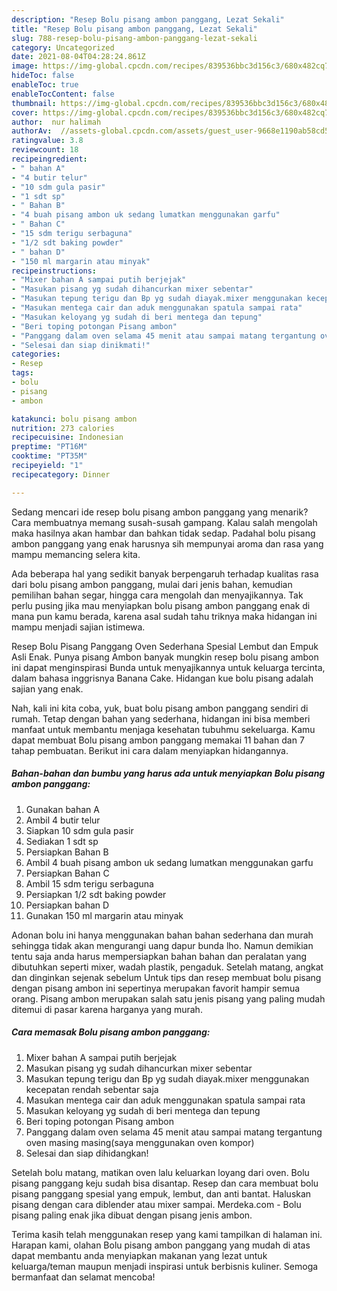 ```yaml
---
description: "Resep Bolu pisang ambon panggang, Lezat Sekali"
title: "Resep Bolu pisang ambon panggang, Lezat Sekali"
slug: 788-resep-bolu-pisang-ambon-panggang-lezat-sekali
category: Uncategorized
date: 2021-08-04T04:28:24.861Z
image: https://img-global.cpcdn.com/recipes/839536bbc3d156c3/680x482cq70/bolu-pisang-ambon-panggang-foto-resep-utama.jpg
hideToc: false
enableToc: true
enableTocContent: false
thumbnail: https://img-global.cpcdn.com/recipes/839536bbc3d156c3/680x482cq70/bolu-pisang-ambon-panggang-foto-resep-utama.jpg
cover: https://img-global.cpcdn.com/recipes/839536bbc3d156c3/680x482cq70/bolu-pisang-ambon-panggang-foto-resep-utama.jpg
author:  nur halimah
authorAv:  //assets-global.cpcdn.com/assets/guest_user-9668e1190ab58cd58d666d5934e79c79da2e02f4421a6ed9abc4b163da97d6e7.png
ratingvalue: 3.8
reviewcount: 18
recipeingredient:
- " bahan A"
- "4 butir telur"
- "10 sdm gula pasir"
- "1 sdt sp"
- " Bahan B"
- "4 buah pisang ambon uk sedang lumatkan menggunakan garfu"
- " Bahan C"
- "15 sdm terigu serbaguna"
- "1/2 sdt baking powder"
- " bahan D"
- "150 ml margarin atau minyak"
recipeinstructions:
- "Mixer bahan A sampai putih berjejak"
- "Masukan pisang yg sudah dihancurkan mixer sebentar"
- "Masukan tepung terigu dan Bp yg sudah diayak.mixer menggunakan kecepatan rendah sebentar saja"
- "Masukan mentega cair dan aduk menggunakan spatula sampai rata"
- "Masukan keloyang yg sudah di beri mentega dan tepung"
- "Beri toping potongan Pisang ambon"
- "Panggang dalam oven selama 45 menit atau sampai matang tergantung oven masing masing(saya menggunakan oven kompor)"
- "Selesai dan siap dinikmati!"
categories:
- Resep
tags:
- bolu
- pisang
- ambon

katakunci: bolu pisang ambon 
nutrition: 273 calories
recipecuisine: Indonesian
preptime: "PT16M"
cooktime: "PT35M"
recipeyield: "1"
recipecategory: Dinner

---
```



Sedang mencari ide resep bolu pisang ambon panggang yang menarik? Cara membuatnya memang susah-susah gampang. Kalau salah mengolah maka hasilnya akan hambar dan bahkan tidak sedap. Padahal bolu pisang ambon panggang yang enak harusnya sih mempunyai aroma dan rasa yang mampu memancing selera kita.


Ada beberapa hal yang sedikit banyak berpengaruh terhadap kualitas rasa dari bolu pisang ambon panggang, mulai dari jenis bahan, kemudian pemilihan bahan segar, hingga cara mengolah dan menyajikannya. Tak perlu pusing jika mau menyiapkan bolu pisang ambon panggang enak di mana pun kamu berada, karena asal sudah tahu triknya maka hidangan ini mampu menjadi sajian istimewa.

Resep Bolu Pisang Panggang Oven Sederhana Spesial Lembut dan Empuk Asli Enak. Punya pisang Ambon banyak mungkin resep bolu pisang ambon ini dapat menginspirasi Bunda untuk menyajikannya untuk keluarga tercinta, dalam bahasa inggrisnya Banana Cake. Hidangan kue bolu pisang adalah sajian yang enak.


Nah, kali ini kita coba, yuk, buat bolu pisang ambon panggang sendiri di rumah. Tetap dengan bahan yang sederhana, hidangan ini bisa memberi manfaat untuk membantu menjaga kesehatan tubuhmu sekeluarga. Kamu dapat membuat Bolu pisang ambon panggang memakai 11 bahan dan 7 tahap pembuatan. Berikut ini cara dalam menyiapkan hidangannya.

<!--inarticleads1-->

##### Bahan-bahan dan bumbu yang harus ada untuk menyiapkan Bolu pisang ambon panggang:

1. Gunakan  bahan A
1. Ambil 4 butir telur
1. Siapkan 10 sdm gula pasir
1. Sediakan 1 sdt sp
1. Persiapkan  Bahan B
1. Ambil 4 buah pisang ambon uk sedang lumatkan menggunakan garfu
1. Persiapkan  Bahan C
1. Ambil 15 sdm terigu serbaguna
1. Persiapkan 1/2 sdt baking powder
1. Persiapkan  bahan D
1. Gunakan 150 ml margarin atau minyak


Adonan bolu ini hanya menggunakan bahan bahan sederhana dan murah sehingga tidak akan mengurangi uang dapur bunda lho. Namun demikian tentu saja anda harus mempersiapkan bahan bahan dan peralatan yang dibutuhkan seperti mixer, wadah plastik, pengaduk. Setelah matang, angkat dan dinginkan sejenak sebelum Untuk tips dan resep membuat bolu pisang dengan pisang ambon ini sepertinya merupakan favorit hampir semua orang. Pisang ambon merupakan salah satu jenis pisang yang paling mudah ditemui di pasar karena harganya yang murah. 

<!--inarticleads2-->

##### Cara memasak Bolu pisang ambon panggang:

1. Mixer bahan A sampai putih berjejak
1. Masukan pisang yg sudah dihancurkan mixer sebentar
1. Masukan tepung terigu dan Bp yg sudah diayak.mixer menggunakan kecepatan rendah sebentar saja
1. Masukan mentega cair dan aduk menggunakan spatula sampai rata
1. Masukan keloyang yg sudah di beri mentega dan tepung
1. Beri toping potongan Pisang ambon
1. Panggang dalam oven selama 45 menit atau sampai matang tergantung oven masing masing(saya menggunakan oven kompor)
1. Selesai dan siap dihidangkan!

Setelah bolu matang, matikan oven lalu keluarkan loyang dari oven. Bolu pisang panggang keju sudah bisa disantap. Resep dan cara membuat bolu pisang panggang spesial yang empuk, lembut, dan anti bantat. Haluskan pisang dengan cara diblender atau mixer sampai. Merdeka.com - Bolu pisang paling enak jika dibuat dengan pisang jenis ambon. 

Terima kasih telah menggunakan resep yang kami tampilkan di halaman ini. Harapan kami, olahan Bolu pisang ambon panggang yang mudah di atas dapat membantu anda menyiapkan makanan yang lezat untuk keluarga/teman maupun menjadi inspirasi untuk berbisnis kuliner. Semoga bermanfaat dan selamat mencoba!
